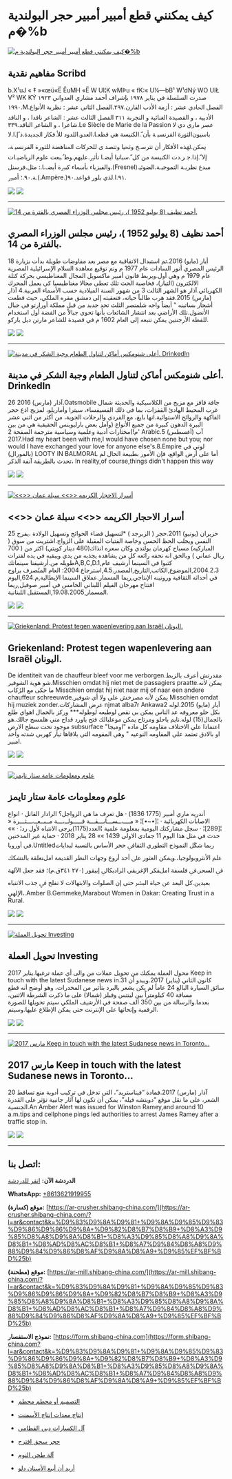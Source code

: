 # كيف يمكنني قطع أمبير أمبير حجر البولندية م�%b

<a href="https://swt.shibang-china.com/?l=ar&img&k=%D9%83%D9%8A%D9%81+%D9%8A%D9%85%D9%83%D9%86%D9%86%D9%8A+%D9%82%D8%B7%D8%B9+%D8%A3%D9%85%D8%A8%D9%8A%D8%B1+%D8%A3%D9%85%D8%A8%D9%8A%D8%B1+%D8%AD%D8%AC%D8%B1+%D8%A7%D9%84%D8%A8%D9%88%D9%84%D9%86%D8%AF%D9%8A%D8%A9+%D9%85%EF%BF%BD%25b" target="_blank">![كيف يمكنني قطع أمبير أمبير حجر البولندية م�%b](http://static.shibang-china.com/all-800x300/237.jpg)</a>

## مفاهيم نقدية Scribd
b.X¹uJ « ‡ »«œü«Ë ÊuMH «Ë W UI¦K wMÞu « fK:« U¼—bB¹ W¹dNý WO UIŁ V² WK KÝ ﺻﺪرت اﻟﺴﻠﺴﻠﺔ ﻓﻲ ﻳﻨﺎﻳﺮ ١٩٧٨ ﺑﺈﺷﺮاف أﺣﻤﺪ ﻣﺸﺎري اﻟﻌﺪواﻧﻲ ١٩٢٣ ١٩٩٠.M.اﻟﻔﺼﻞ اﳊﺎدي ﻋﺸﺮ : أزﻣﺔ اﻷدب ا!ﻘﺎرن.٢٩٧.اﻟﻔﺼﻞ اﻟﺜﺎﻧﻲ ﻋﺸﺮ : ﻧﻈﺮﻳﺔ اﻷﻧﻮاع اﻷدﺑﻴﺔ ، و اﻟﻘﺼﻴﺪة اﻟﻐﻨﺎﺋﻴﺔ و اﻟﺘﺠﺮﺑﺔ ٣١١ اﻟﻔﺼﻞ اﻟﺜﺎﻟﺚ ﻋﺸﺮ : اﻟﺸﺎﻋﺮ ﻧﺎﻗﺪا ، و اﻟﻨﺎﻗﺪ ﺷﺎﻋﺮا ، و اﻟﺸﺎﻋﺮ اﻟﻨﺎﻗﺪ.٣٣٩.Le Siècle de Marie de la Passion ﻋﺼﺮ ﻣﺎﺭﻱ ﺩﻱ ﻻ ﺑﺎﺳﻴﻮﻥﺍﻟﺜﻮﺭﺓ ﺍﻟﻔﺮﻧﺴﻴ ﺔ ﺑﺄﻥﹼ.ﺍﻟﻜﻨﻴﺴﺔ ﻫﻲ ﻗﻄﻌ.ﺎ.ﺍﻟﻌﺪﻭ.ﺍﻟﻠﺪﻭﺩ ﻟﻸ.ﻓﻜﺎﺭ ﺍﳉﺪﻳﺪﺓ.ﺫﹰﺇ.ﺍ.ﻻ ﳝﻜﻦ.ﳍﺬﻩ ﺍﻷﻓﻜﺎﺭ ﺃﻥ ﺗﺘﺮﺳ.ﺦ ﻭﲢﻴﺎ ﻭﺗﺘﺼﺪ ﻯ ﻟﻠﺤﺮﻛﺎﺕ ﺍﳌﻨﺎﻫﻀﺔ ﻟﻠﺜﻮﺭﺓ ﺍﻟﻔﺮﻧﺴﻴ ﺔ، ﺇﻻﹼ.ﺇﺫﺍ.ﺟ ﺮ.ﺩﺕ ﺍﻟﻜﻨﻴﺴﺔ ﻣﻦ ﻛﻞﹼ.ﺳﺒﺎﻧﻴﺎ ﺃﻳﻀ.ﺎ ﺗﺄﺛﲑ.ﻋﻠﻴﻬﻢ.ﻭﻃﹸ.ﺒﻌﺖ ﻋﻠﻮﻡ ﺍﻟﺮﻳﺎﺿﻴ.ﺎﺕ ﻭﺍﻟﻔﻴﺰﻳﺎﺀ ﺑﺄﲰﺎﺀ ﻛﺒﲑﺓ ﺃﻳﻀ.،ﺎ.: ﻣﺜﻞ.ﻓﺮﺳﻨﻞ.(Fresnel).ﻣﺒﺪﻉ ﻧﻈﺮﻳ.ﺔ ﺍﻟﺘﻤﻮﺟﻴ.ﺔ.ﺍﻟﻀﻮﺋﻴ ﺔ.٩٠.؛ ﺃﻣﺒﲑ.(.Ampère.)٩١.ﺍ.ﻟﺬﻱ ﺑﻠﻮﺭ ﻗﻮﺍﻋﺪ.٩٠.


<a href="https://whatsapp.shibangsoft.com/WhatsApp.php" target="_blank" title="WhatsApp">![](http://static.shibang-china.com/icon/whatsapp.png)</a> <a href="https://swt.shibang-china.com/?l=ar&icon&k=%D9%83%D9%8A%D9%81+%D9%8A%D9%85%D9%83%D9%86%D9%86%D9%8A+%D9%82%D8%B7%D8%B9+%D8%A3%D9%85%D8%A8%D9%8A%D8%B1+%D8%A3%D9%85%D8%A8%D9%8A%D8%B1+%D8%AD%D8%AC%D8%B1+%D8%A7%D9%84%D8%A8%D9%88%D9%84%D9%86%D8%AF%D9%8A%D8%A9+%D9%85%EF%BF%BD%25b" target="_blank">![](http://static.shibang-china.com/icon/chat-ar.png)</a>

---

<a href="https://swt.shibang-china.com/?l=ar&img&k=%D9%83%D9%8A%D9%81+%D9%8A%D9%85%D9%83%D9%86%D9%86%D9%8A+%D9%82%D8%B7%D8%B9+%D8%A3%D9%85%D8%A8%D9%8A%D8%B1+%D8%A3%D9%85%D8%A8%D9%8A%D8%B1+%D8%AD%D8%AC%D8%B1+%D8%A7%D9%84%D8%A8%D9%88%D9%84%D9%86%D8%AF%D9%8A%D8%A9+%D9%85%EF%BF%BD%25b" target="_blank">![أحمد نظيف (8 يوليو 1952 )، رئيس مجلس الوزراء المصري بالفترة من 14.](http://static.shibang-china.com/all-800x300/303.jpg)</a>

## أحمد نظيف (8 يوليو 1952 )، رئيس مجلس الوزراء المصري بالفترة من 14.
18 أيار (مايو) 2016.تم استبدال الاتفاقية مع مصر بعد مفاوضات طويلة بدأت بزيارة الرئيس المصري أنور السادات عام 1977 م وتم توقيع معاهدة السلام الإسرائيلية المصرية عام 1979 م وهي أول.ويربط قانون أمبير ماكسويل المجال المغناطيسي بحركة كتلة الالكترون (التيار)، فخاصية الحث تلك تعطي مجالا مغناطيسيا كي يعمل المحرك الكهربائي.آذار هو الشهر الثالث 3 من شهور السنة الميلادية حسب الأسماء العربية.4 آذار (مارس) 2015.فقد هرب طالباً حياته، فتعقبته إلى دمشق مقره الملكي، حيث قطعت أشجار بساتينه &quot; أيضاً واجه شلمنصر الثلث تحد جديد من قبل مملكة أورارتو في جبال الأنضول.تلك الأراضي بعد انتشار الشائعات بأنها تحوي جبالاً من الفضة أول استخدام للفظة الأرجنتين يمكن تتبعه إلى العام 1602 م في قصيدة للشاعر مارتن ديل باركو.


<a href="https://whatsapp.shibangsoft.com/WhatsApp.php" target="_blank" title="WhatsApp">![](http://static.shibang-china.com/icon/whatsapp.png)</a> <a href="https://swt.shibang-china.com/?l=ar&icon&k=%D9%83%D9%8A%D9%81+%D9%8A%D9%85%D9%83%D9%86%D9%86%D9%8A+%D9%82%D8%B7%D8%B9+%D8%A3%D9%85%D8%A8%D9%8A%D8%B1+%D8%A3%D9%85%D8%A8%D9%8A%D8%B1+%D8%AD%D8%AC%D8%B1+%D8%A7%D9%84%D8%A8%D9%88%D9%84%D9%86%D8%AF%D9%8A%D8%A9+%D9%85%EF%BF%BD%25b" target="_blank">![](http://static.shibang-china.com/icon/chat-ar.png)</a>

---

<a href="https://swt.shibang-china.com/?l=ar&img&k=%D9%83%D9%8A%D9%81+%D9%8A%D9%85%D9%83%D9%86%D9%86%D9%8A+%D9%82%D8%B7%D8%B9+%D8%A3%D9%85%D8%A8%D9%8A%D8%B1+%D8%A3%D9%85%D8%A8%D9%8A%D8%B1+%D8%AD%D8%AC%D8%B1+%D8%A7%D9%84%D8%A8%D9%88%D9%84%D9%86%D8%AF%D9%8A%D8%A9+%D9%85%EF%BF%BD%25b" target="_blank">![أعلى شنومكس أماكن لتناول الطعام وجبة الشكر في مدينة. DrinkedIn](http://static.shibang-china.com/all-800x300/1504.jpg)</a>

## أعلى شنومكس أماكن لتناول الطعام وجبة الشكر في مدينة. DrinkedIn
26 آذار (مارس) 2016.Oatsmobile جافة قافز مع مزيج من الكلاسيكية والحديثة شمال غرب المحيط الهادئ القفزات، بما في ذلك الفسيفساء، سيترا وأماريلو، لمزيج اذع حجر الفاكهة والروائح الاستوائية.انها بايغ، مع الفردي والرحلات الجوية، من أكثر من اثني عشر البيرة الدهون كبيرة من جميع الأنواع (وآمل بعض بارليوينس الحقيقية هي من بين &#39;م!)مختارات أدبية وعلمية وسياسية مترجمة الصفحة 2 Arabic.5 آب (أغسطس) 2017.Had my heart been with me,I would have chosen none but you; nor would I have exchanged your love for anyone else&#39;s.8.Empire لوتي في (بالمورال) LOOTY IN BALMORAL أما على أرض الواقع، فإن الأمور بطبيعة الحال لم تحدث بالطريقة آنفة الذكر، In reality,of course,things didn&#39;t happen this way


<a href="https://whatsapp.shibangsoft.com/WhatsApp.php" target="_blank" title="WhatsApp">![](http://static.shibang-china.com/icon/whatsapp.png)</a> <a href="https://swt.shibang-china.com/?l=ar&icon&k=%D9%83%D9%8A%D9%81+%D9%8A%D9%85%D9%83%D9%86%D9%86%D9%8A+%D9%82%D8%B7%D8%B9+%D8%A3%D9%85%D8%A8%D9%8A%D8%B1+%D8%A3%D9%85%D8%A8%D9%8A%D8%B1+%D8%AD%D8%AC%D8%B1+%D8%A7%D9%84%D8%A8%D9%88%D9%84%D9%86%D8%AF%D9%8A%D8%A9+%D9%85%EF%BF%BD%25b" target="_blank">![](http://static.shibang-china.com/icon/chat-ar.png)</a>

---

<a href="https://swt.shibang-china.com/?l=ar&img&k=%D9%83%D9%8A%D9%81+%D9%8A%D9%85%D9%83%D9%86%D9%86%D9%8A+%D9%82%D8%B7%D8%B9+%D8%A3%D9%85%D8%A8%D9%8A%D8%B1+%D8%A3%D9%85%D8%A8%D9%8A%D8%B1+%D8%AD%D8%AC%D8%B1+%D8%A7%D9%84%D8%A8%D9%88%D9%84%D9%86%D8%AF%D9%8A%D8%A9+%D9%85%EF%BF%BD%25b" target="_blank">![&lt;&lt;&gt;&gt; أسرار الاحجار الكريمه &lt;&lt;&gt;&gt; سبلة عمان](http://static.shibang-china.com/all-800x300/590.jpg)</a>

## &lt;&lt;&gt;&gt; أسرار الاحجار الكريمه &lt;&lt;&gt;&gt; سبلة عمان
25 حزيران (يونيو) 2011.حجر ( الزبرجد ) *لتسهيل قضاء الحوائج وتسهيل الولادة ،يفرح النفس ويجلب الحظ الحسن وخاصة الفتيات المقبلة على الزواج.اشتريت من سوق ( المباركيه) مسباح كهرمان بولندي وكان سعره انذاك(480 دينار كويتي) اكثر من ( 700 ريال عماني ) وبالحق انه تحفه رائعه كل من يشاهده يجذبه من يدي ويبقيه في يده لفترات طويله من.أرشيفنا سينماتكA,B,C,D.1,كتبوا في السينما أرشيف عام 2004.2.3,الموضوع,الكاتب,التاريخ,المصدر.4.5,استرجاع 2004: العام المنُصرف يراوح في أحداثه الثقافية وروتينه الإنتاجي,ريما المسمار.عملاق السينما الإيطالية,م.624,اليوم افتتاح مهرجان الفيلم اللبناني الخامس في أمبير صوفيل,ريما المسمار,19.08.2005,المستقبل اللبنانية.


<a href="https://whatsapp.shibangsoft.com/WhatsApp.php" target="_blank" title="WhatsApp">![](http://static.shibang-china.com/icon/whatsapp.png)</a> <a href="https://swt.shibang-china.com/?l=ar&icon&k=%D9%83%D9%8A%D9%81+%D9%8A%D9%85%D9%83%D9%86%D9%86%D9%8A+%D9%82%D8%B7%D8%B9+%D8%A3%D9%85%D8%A8%D9%8A%D8%B1+%D8%A3%D9%85%D8%A8%D9%8A%D8%B1+%D8%AD%D8%AC%D8%B1+%D8%A7%D9%84%D8%A8%D9%88%D9%84%D9%86%D8%AF%D9%8A%D8%A9+%D9%85%EF%BF%BD%25b" target="_blank">![](http://static.shibang-china.com/icon/chat-ar.png)</a>

---

<a href="https://swt.shibang-china.com/?l=ar&img&k=%D9%83%D9%8A%D9%81+%D9%8A%D9%85%D9%83%D9%86%D9%86%D9%8A+%D9%82%D8%B7%D8%B9+%D8%A3%D9%85%D8%A8%D9%8A%D8%B1+%D8%A3%D9%85%D8%A8%D9%8A%D8%B1+%D8%AD%D8%AC%D8%B1+%D8%A7%D9%84%D8%A8%D9%88%D9%84%D9%86%D8%AF%D9%8A%D8%A9+%D9%85%EF%BF%BD%25b" target="_blank">![Griekenland: Protest tegen wapenlevering aan Israël اليونان.](http://static.shibang-china.com/all-800x300/1383.jpg)</a>

## Griekenland: Protest tegen wapenlevering aan Israël اليونان.
De identiteit van de chauffeur bleef voor me verborgen.مقدرتش أعرف بالزبط شو هوية الشوفير.Misschien omdat hij niet met de passagiers praatte.يمكن لأنه ما حكى مع الرُكاب Misschien omdat hij niet naar mij of naar een andere chauffeur schreeuwde.يمكن لأنه مصرخش على ولا أي شوفير Misschien omdat hij muziek zonder.عرض المشاركات njmat alba7r Ankawa2 أيار (مايو) 2015.لوله بكل حلو معروفه عد الناس يمكن بي نقص لوطبعه لوطوله*** وركز بالجمال اهواي طلع بالجمال(15) لوله.نايم ياحلو ومرتاح يمكن موعلبالك فتح ياورد قداح مني هلمسج جالك.هو موجود تحت سطح الارض subsurface اعتمادا علي الاختلاف مقاومه كل ماده &quot;اوميجا&quot; او بالادق تعتمد علي المقاومه النوعيه &quot; وهي المقومه التي يلاقاها تيار كهربي شدته واحد امبير.


<a href="https://whatsapp.shibangsoft.com/WhatsApp.php" target="_blank" title="WhatsApp">![](http://static.shibang-china.com/icon/whatsapp.png)</a> <a href="https://swt.shibang-china.com/?l=ar&icon&k=%D9%83%D9%8A%D9%81+%D9%8A%D9%85%D9%83%D9%86%D9%86%D9%8A+%D9%82%D8%B7%D8%B9+%D8%A3%D9%85%D8%A8%D9%8A%D8%B1+%D8%A3%D9%85%D8%A8%D9%8A%D8%B1+%D8%AD%D8%AC%D8%B1+%D8%A7%D9%84%D8%A8%D9%88%D9%84%D9%86%D8%AF%D9%8A%D8%A9+%D9%85%EF%BF%BD%25b" target="_blank">![](http://static.shibang-china.com/icon/chat-ar.png)</a>

---

<a href="https://swt.shibang-china.com/?l=ar&img&k=%D9%83%D9%8A%D9%81+%D9%8A%D9%85%D9%83%D9%86%D9%86%D9%8A+%D9%82%D8%B7%D8%B9+%D8%A3%D9%85%D8%A8%D9%8A%D8%B1+%D8%A3%D9%85%D8%A8%D9%8A%D8%B1+%D8%AD%D8%AC%D8%B1+%D8%A7%D9%84%D8%A8%D9%88%D9%84%D9%86%D8%AF%D9%8A%D8%A9+%D9%85%EF%BF%BD%25b" target="_blank">![علوم ومعلومات عامة ستار تايمز](http://static.shibang-china.com/all-800x300/960.jpg)</a>

## علوم ومعلومات عامة ستار تايمز
أندريه ماري أمبير (1775 1836) &middot; هل تعرف ما هي الزواجل؟ الرادار القاتل &middot; انواع الاصابات الكهربائية &middot; ¦[•~•]¦ « مــــ،ــســـابـــقـــة قـــــولــ،ـــة مــبــعــ،ـــثـــرة « ¦[289]¦ &middot; سجل مشاركتك اليومية بمعلومة علمية ¦العدد(1175)يرجى الانتباه لأول رد¦ &middot; »» حدث في مثل هذا اليوم 11 جمادى الاولى 1439 »» 28 يناير 2018 &middot; حماية غير المدخنين في أوروبا.Untitledرﺑﻤﺎ ﺷﻜﱠﻞ اﻟﻨﻤﻮذج اﻟﺘﻄﻮري اﻟﺜﻘﺎﰲ ﺣﺠﺮ اﻷﺳﺎس ﺑﺎﻟﻨﺴﺒﺔ ﻟﺒﺪاﻳﺎت ﻋﻠﻢ اﻷﻧﺜﺮوﺑﻮﻟﻮﺟﻴﺎ،.وﻳﻤﻜﻦ اﻟﻌﺜﻮر ﻋﲆ أﺣﺪ أروع وﺟﻬﺎت اﻟﻨﻈﺮ اﻟﻘﺪﻳﻤﺔ املﺘﻌﻠﻘﺔ ﺑﺎﻟﺘﺸﻜﻚ ﰲ اﻟﺴﺤﺮ.ﰲ ﻓﻠﺴﻔﺔ املﻔﻜﺮ اﻹﻏﺮﻳﻘﻲ اﻟﺮادﻳﻜﺎﱄ إﺑﻴﻘﻮر (٢٧٠ ٣٤١ق.م)؛ ﻓﻘﺪ ﺟﻌﻞ اﻵﻟﻬﺔ ﺑﻌﻴﺪﻳﻦ.ﻛﻞ اﻟﺒﻌﺪ ﻋﻦ ﺣﻴﺎة اﻟﺒﴩ ﺣﺘﻰ إن اﻟﺼﻠﻮات واﻻﺑﺘﻬﺎﻻت ﻻ ﺗﻔﻠﺢ ﰲ ﺟﺬب اﻻﻧﺘﺒﺎه اﻹﻟﻬﻲ،.Amber B.Gemmeke,Marabout Women in Dakar: Creating Trust in a Rural.


<a href="https://whatsapp.shibangsoft.com/WhatsApp.php" target="_blank" title="WhatsApp">![](http://static.shibang-china.com/icon/whatsapp.png)</a> <a href="https://swt.shibang-china.com/?l=ar&icon&k=%D9%83%D9%8A%D9%81+%D9%8A%D9%85%D9%83%D9%86%D9%86%D9%8A+%D9%82%D8%B7%D8%B9+%D8%A3%D9%85%D8%A8%D9%8A%D8%B1+%D8%A3%D9%85%D8%A8%D9%8A%D8%B1+%D8%AD%D8%AC%D8%B1+%D8%A7%D9%84%D8%A8%D9%88%D9%84%D9%86%D8%AF%D9%8A%D8%A9+%D9%85%EF%BF%BD%25b" target="_blank">![](http://static.shibang-china.com/icon/chat-ar.png)</a>

---

<a href="https://swt.shibang-china.com/?l=ar&img&k=%D9%83%D9%8A%D9%81+%D9%8A%D9%85%D9%83%D9%86%D9%86%D9%8A+%D9%82%D8%B7%D8%B9+%D8%A3%D9%85%D8%A8%D9%8A%D8%B1+%D8%A3%D9%85%D8%A8%D9%8A%D8%B1+%D8%AD%D8%AC%D8%B1+%D8%A7%D9%84%D8%A8%D9%88%D9%84%D9%86%D8%AF%D9%8A%D8%A9+%D9%85%EF%BF%BD%25b" target="_blank">![تحويل العملة Investing](http://static.shibang-china.com/all-800x300/1119.jpg)</a>

## تحويل العملة Investing
محول العملة يمكنك من تحويل عملات من والى أي عملة ترغبها.يناير 2017 Keep in touch with the latest Sudanese news in.31 كانون الثاني (يناير) 2017.ويبدو أن سائق السيارة البالغ 24 عاماً لم يكن يشعر بالبرد بتأثير من المخدرات، وهو أوضح أنه قطع مسافة 40 كيلومتراً بين لينتس وفيلز (شمالا) على ما ذكرت الشرطة الاثنين، بعدما.والرسالة من بين 350 ألف صفحة في الأرشيف الملكي سيتم تحويلها للصورة الرقمية وإتحاتها على الإنترنت حتى يمكن الإطلاع عليها.وسيتم.


<a href="https://whatsapp.shibangsoft.com/WhatsApp.php" target="_blank" title="WhatsApp">![](http://static.shibang-china.com/icon/whatsapp.png)</a> <a href="https://swt.shibang-china.com/?l=ar&icon&k=%D9%83%D9%8A%D9%81+%D9%8A%D9%85%D9%83%D9%86%D9%86%D9%8A+%D9%82%D8%B7%D8%B9+%D8%A3%D9%85%D8%A8%D9%8A%D8%B1+%D8%A3%D9%85%D8%A8%D9%8A%D8%B1+%D8%AD%D8%AC%D8%B1+%D8%A7%D9%84%D8%A8%D9%88%D9%84%D9%86%D8%AF%D9%8A%D8%A9+%D9%85%EF%BF%BD%25b" target="_blank">![](http://static.shibang-china.com/icon/chat-ar.png)</a>

---

<a href="https://swt.shibang-china.com/?l=ar&img&k=%D9%83%D9%8A%D9%81+%D9%8A%D9%85%D9%83%D9%86%D9%86%D9%8A+%D9%82%D8%B7%D8%B9+%D8%A3%D9%85%D8%A8%D9%8A%D8%B1+%D8%A3%D9%85%D8%A8%D9%8A%D8%B1+%D8%AD%D8%AC%D8%B1+%D8%A7%D9%84%D8%A8%D9%88%D9%84%D9%86%D8%AF%D9%8A%D8%A9+%D9%85%EF%BF%BD%25b" target="_blank">![مارس 2017 Keep in touch with the latest Sudanese news in Toronto…](http://static.shibang-china.com/all-800x300/1213.jpg)</a>

## مارس 2017 Keep in touch with the latest Sudanese news in Toronto…
20 آذار (مارس) 2017.فمادة “فيناستريد”، التي تدخل في تركيب أدوية منع تساقط الشعر، على ما نقل موقع “دويتشه فيله”، يمكن أن تكون لها آثار جانبية تؤثر على القدرة الجنسية.An Amber Alert was issued for Winston Ramey,and around 10 a.m.tips and cellphone pings led authorities to arrest James Ramey after a traffic stop in.

<a href="https://whatsapp.shibangsoft.com/WhatsApp.php" target="_blank" title="WhatsApp">![](http://static.shibang-china.com/icon/whatsapp.png)</a> <a href="https://swt.shibang-china.com/?l=ar&icon&k=%D9%83%D9%8A%D9%81+%D9%8A%D9%85%D9%83%D9%86%D9%86%D9%8A+%D9%82%D8%B7%D8%B9+%D8%A3%D9%85%D8%A8%D9%8A%D8%B1+%D8%A3%D9%85%D8%A8%D9%8A%D8%B1+%D8%AD%D8%AC%D8%B1+%D8%A7%D9%84%D8%A8%D9%88%D9%84%D9%86%D8%AF%D9%8A%D8%A9+%D9%85%EF%BF%BD%25b" target="_blank">![](http://static.shibang-china.com/icon/chat-ar.png)</a>

---
## اتصل بنا:

**الدردشة الآن:** [انقر للدردشة](https://swt.shibang-china.com?l=ar&contact&k=%D9%83%D9%8A%D9%81+%D9%8A%D9%85%D9%83%D9%86%D9%86%D9%8A+%D9%82%D8%B7%D8%B9+%D8%A3%D9%85%D8%A8%D9%8A%D8%B1+%D8%A3%D9%85%D8%A8%D9%8A%D8%B1+%D8%AD%D8%AC%D8%B1+%D8%A7%D9%84%D8%A8%D9%88%D9%84%D9%86%D8%AF%D9%8A%D8%A9+%D9%85%EF%BF%BD%25b)

**WhatsApp:**  [+8613621919955](https://whatsapp.shibangsoft.com/WhatsApp.php)

**موقع (كسارة):** [https://ar-crusher.shibang-china.com/](https://ar-crusher.shibang-china.com/?l=ar&contact&k=%D9%83%D9%8A%D9%81+%D9%8A%D9%85%D9%83%D9%86%D9%86%D9%8A+%D9%82%D8%B7%D8%B9+%D8%A3%D9%85%D8%A8%D9%8A%D8%B1+%D8%A3%D9%85%D8%A8%D9%8A%D8%B1+%D8%AD%D8%AC%D8%B1+%D8%A7%D9%84%D8%A8%D9%88%D9%84%D9%86%D8%AF%D9%8A%D8%A9+%D9%85%EF%BF%BD%25b)

**موقع (مطحنة):** [https://ar-mill.shibang-china.com/](https://ar-mill.shibang-china.com/?l=ar&contact&k=%D9%83%D9%8A%D9%81+%D9%8A%D9%85%D9%83%D9%86%D9%86%D9%8A+%D9%82%D8%B7%D8%B9+%D8%A3%D9%85%D8%A8%D9%8A%D8%B1+%D8%A3%D9%85%D8%A8%D9%8A%D8%B1+%D8%AD%D8%AC%D8%B1+%D8%A7%D9%84%D8%A8%D9%88%D9%84%D9%86%D8%AF%D9%8A%D8%A9+%D9%85%EF%BF%BD%25b)

**نموذج الاستفسار:** [https://form.shibang-china.com](https://form.shibang-china.com?l=ar&contact&k=%D9%83%D9%8A%D9%81+%D9%8A%D9%85%D9%83%D9%86%D9%86%D9%8A+%D9%82%D8%B7%D8%B9+%D8%A3%D9%85%D8%A8%D9%8A%D8%B1+%D8%A3%D9%85%D8%A8%D9%8A%D8%B1+%D8%AD%D8%AC%D8%B1+%D8%A7%D9%84%D8%A8%D9%88%D9%84%D9%86%D8%AF%D9%8A%D8%A9+%D9%85%EF%BF%BD%25b)

* [التصميم أو محطم محطم](../21/%D8%A7%D9%84%D8%AA%D8%B5%D9%85%D9%8A%D9%85%20%D8%A3%D9%88%20%D9%85%D8%AD%D8%B7%D9%85%20%D9%85%D8%AD%D8%B7%D9%85.md)

* [إنتاج معدات إنتاج الأسمنت](../21/%D8%A5%D9%86%D8%AA%D8%A7%D8%AC%20%D9%85%D8%B9%D8%AF%D8%A7%D8%AA%20%D8%A5%D9%86%D8%AA%D8%A7%D8%AC%20%D8%A7%D9%84%D8%A3%D8%B3%D9%85%D9%86%D8%AA.md)

* [آل الكسارات دبي القطامي](../24/%D8%A2%D9%84%20%D8%A7%D9%84%D9%83%D8%B3%D8%A7%D8%B1%D8%A7%D8%AA%20%D8%AF%D8%A8%D9%8A%20%D8%A7%D9%84%D9%82%D8%B7%D8%A7%D9%85%D9%8A.md)

* [حجر سحق اقترح](../23/%D8%AD%D8%AC%D8%B1%20%D8%B3%D8%AD%D9%82%20%D8%A7%D9%82%D8%AA%D8%B1%D8%AD.md)

* [آلة طحن النوم](../25/%D8%A2%D9%84%D8%A9%20%D8%B7%D8%AD%D9%86%20%D8%A7%D9%84%D9%86%D9%88%D9%85.md)

* [أريد أن أبيع الأسنان دلو](../25/%D8%A3%D8%B1%D9%8A%D8%AF%20%D8%A3%D9%86%20%D8%A3%D8%A8%D9%8A%D8%B9%20%D8%A7%D9%84%D8%A3%D8%B3%D9%86%D8%A7%D9%86%20%D8%AF%D9%84%D9%88.md)